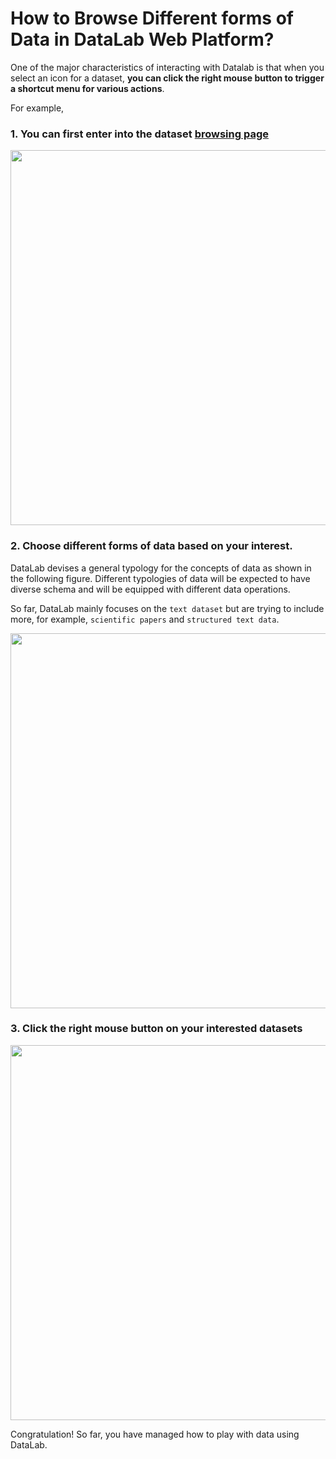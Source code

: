 # How to Browse Different forms of Data in DataLab Web Platform?


One of the major characteristics of interacting with Datalab is that when you select an icon for a dataset, **you can click the right mouse button to trigger
a shortcut menu for various actions**.

For example, 


### 1. You can first enter into the dataset [browsing page](http://datalab.nlpedia.ai/datasets_explore/text_dataset)



<img src="https://user-images.githubusercontent.com/59123869/155355305-96578e9b-87f0-4f3f-8858-1f6aa040c779.png" width="600"/>


### 2. Choose different forms of data based on your interest.


DataLab devises a general typology for the concepts of data as shown in the following figure. Different typologies of data will be expected to have diverse schema and will be equipped with different data operations.

So far, DataLab mainly focuses on the `text dataset` but are trying to include more, for example, `scientific papers` and `structured text data`.


<img src="https://user-images.githubusercontent.com/59123869/155357470-8b95671c-d5e4-45bb-9edf-076d33c1e6f2.png" width="600"/>



### 3. Click the right mouse button on your interested datasets


<img src="https://user-images.githubusercontent.com/59123869/155357638-a5c07d55-50a7-44ab-9deb-24fd8694c33d.png" width="600"/>






Congratulation! So far, you have managed how to play with data using DataLab.


